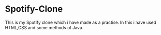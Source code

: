 # Spotify-Clone

This is my Spotify clone which i have made as a practise.
In this i have used HTML,CSS and some methods of Java.

